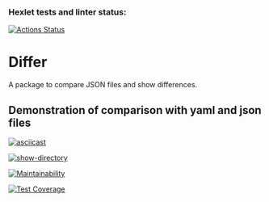 ### Hexlet tests and linter status:
[![Actions Status](https://github.com/brahmanchik/php-project-48/actions/workflows/hexlet-check.yml/badge.svg)](https://github.com/brahmanchik/php-project-48/actions)

# Differ

A package to compare JSON files and show differences.

## Demonstration of comparison with yaml and json files

[![asciicast](https://asciinema.org/a/HgLB9G9g9BydEq6BaKHbefJIS.svg)](https://asciinema.org/a/HgLB9G9g9BydEq6BaKHbefJIS)

[![show-directory](https://github.com/brahmanchik/php-project-48/actions/workflows/show-directory.yml/badge.svg)](https://github.com/brahmanchik/php-project-48/actions/workflows/show-directory.yml)

[![Maintainability](https://api.codeclimate.com/v1/badges/193d24e5902652b42601/maintainability)](https://codeclimate.com/github/brahmanchik/php-project-48/maintainability)

[![Test Coverage](https://api.codeclimate.com/v1/badges/193d24e5902652b42601/test_coverage)](https://codeclimate.com/github/brahmanchik/php-project-48/test_coverage)
